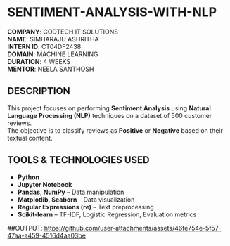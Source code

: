 # SENTIMENT-ANALYSIS-WITH-NLP


**COMPANY**: CODTECH IT SOLUTIONS  
**NAME**: SIMHARAJU ASHRITHA  
**INTERN ID**: CT04DF2438  
**DOMAIN**: MACHINE LEARNING  
**DURATION**: 4 WEEKS  
**MENTOR**: NEELA SANTHOSH  

## DESCRIPTION

This project focuses on performing **Sentiment Analysis** using **Natural Language Processing (NLP)** techniques on a dataset of 500 customer reviews.  
The objective is to classify reviews as **Positive** or **Negative** based on their textual content.

## TOOLS & TECHNOLOGIES USED

- **Python**
- **Jupyter Notebook**
- **Pandas, NumPy** – Data manipulation
- **Matplotlib, Seaborn** – Data visualization
- **Regular Expressions (re)** – Text preprocessing
- **Scikit-learn** – TF-IDF, Logistic Regression, Evaluation metrics


##OUTPUT:
https://github.com/user-attachments/assets/46fe754e-5f57-47aa-a459-4516d4aa03be

